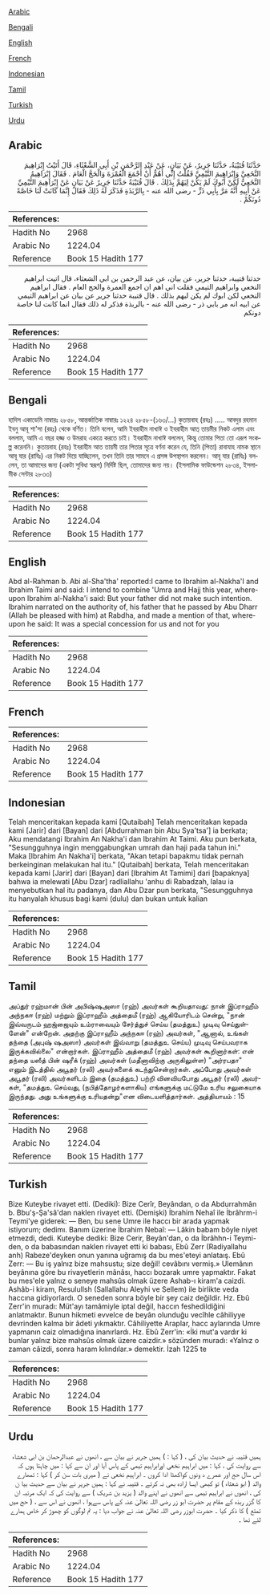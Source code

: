 [Arabic](#arabic)

[Bengali](#bengali)

[English](#english)

[French](#french)

[Indonesian](#indonesian)

[Tamil](#tamil)

[Turkish](#turkish)

[Urdu](#urdu)

## Arabic


<div dir="rtl" lang="ar" style={{fontSize:'larger',backgroundColor:'#f8f9fa',padding:20}}>
حَدَّثَنَا قُتَيْبَةُ، حَدَّثَنَا جَرِيرٌ، عَنْ بَيَانٍ، عَنْ عَبْدِ الرَّحْمَنِ بْنِ أَبِي الشَّعْثَاءِ، قَالَ أَتَيْتُ إِبْرَاهِيمَ النَّخَعِيَّ وَإِبْرَاهِيمَ التَّيْمِيَّ فَقُلْتُ إِنِّي أَهُمُّ أَنْ أَجْمَعَ الْعُمْرَةَ وَالْحَجَّ الْعَامَ ‏.‏ فَقَالَ إِبْرَاهِيمُ النَّخَعِيُّ لَكِنْ أَبُوكَ لَمْ يَكُنْ لِيَهُمَّ بِذَلِكَ ‏.‏ قَالَ قُتَيْبَةُ حَدَّثَنَا جَرِيرٌ عَنْ بَيَانٍ عَنْ إِبْرَاهِيمَ التَّيْمِيِّ عَنْ أَبِيهِ أَنَّهُ مَرَّ بِأَبِي ذَرٍّ - رضى الله عنه - بِالرَّبَذَةِ فَذَكَرَ لَهُ ذَلِكَ فَقَالَ إِنَّمَا كَانَتْ لَنَا خَاصَّةً دُونَكُمْ ‏.‏
</div>
<div style={{backgroundColor:'#f8f9fa',padding:20, marginBottom: 10}}><table> <thead> <tr> <th>References:</th> <th></th> </tr> </thead> <tbody><tr><td>Hadith No</td><td>2968</td></tr><tr><td>Arabic No</td><td>1224.04</td></tr><tr><td>Reference</td><td>Book 15 Hadith 177</td></tr></tbody></table></div>


<div dir="rtl" lang="ar" style={{fontSize:'larger',backgroundColor:'#f8f9fa',padding:20}}>
حدثنا قتيبة، حدثنا جرير، عن بيان، عن عبد الرحمن بن ابي الشعثاء، قال اتيت ابراهيم النخعي وابراهيم التيمي فقلت اني اهم ان اجمع العمرة والحج العام . فقال ابراهيم النخعي لكن ابوك لم يكن ليهم بذلك . قال قتيبة حدثنا جرير عن بيان عن ابراهيم التيمي عن ابيه انه مر بابي ذر - رضى الله عنه - بالربذة فذكر له ذلك فقال انما كانت لنا خاصة دونكم
</div>
<div style={{backgroundColor:'#f8f9fa',padding:20, marginBottom: 10}}><table> <thead> <tr> <th>References:</th> <th></th> </tr> </thead> <tbody><tr><td>Hadith No</td><td>2968</td></tr><tr><td>Arabic No</td><td>1224.04</td></tr><tr><td>Reference</td><td>Book 15 Hadith 177</td></tr></tbody></table></div>

## Bengali


<div dir="ltr" lang="bn" style={{fontSize:'larger',backgroundColor:'#f8f9fa',padding:20}}>
হাদিস একাডেমি নাম্বারঃ ২৮৫৮, আন্তর্জাতিক নাম্বারঃ ১২২৪ ২৮৫৮-(১৬৩/...) কুতায়বাহ (রহঃ) ..... আবদুর রহমান ইবনু আবূ শা'সা (রহঃ) থেকে বর্ণিত। তিনি বলেন, আমি ইবরাহীম নাখাঈ ও ইবরাহীম আত্ তায়মীর নিকট এলাম এবং বললাম, আমি এ বছর হজ্জ ও উমরাহ একত্রে করতে চাই। ইবরাহীম নাখাঈ বললেন, কিন্তু তোমার পিতা তো এরূপ সংকল্প করেননি। কুতায়বাহ (রহঃ) ইবরাহীম আত তায়মী তার পিতার সূত্রে বর্ণনা করেন যে, তিনি (পিতা) রাবাযাহ নামক স্থানে আবূ যার (রাযিঃ) এর নিকট দিয়ে যাচ্ছিলেন, তখন তিনি তার সামনে এ প্রসঙ্গ উপস্থাপন করলেন। আবূ যার (রাযিঃ) বললেন, তা আমাদের জন্য (একটা সুবিধা স্বরূপ) নির্দিষ্ট ছিল, তোমাদের জন্য নয়। (ইসলামিক ফাউন্ডেশন ২৮৩৪, ইসলামীক সেন্টার ২৮৩৩)
</div>
<div style={{backgroundColor:'#f8f9fa',padding:20, marginBottom: 10}}><table> <thead> <tr> <th>References:</th> <th></th> </tr> </thead> <tbody><tr><td>Hadith No</td><td>2968</td></tr><tr><td>Arabic No</td><td>1224.04</td></tr><tr><td>Reference</td><td>Book 15 Hadith 177</td></tr></tbody></table></div>

## English


<div dir="ltr" lang="en" style={{fontSize:'larger',backgroundColor:'#f8f9fa',padding:20}}>
Abd al-Rahman b. Abi al-Sha'tha' reported:I came to Ibrahim al-Nakha'I and Ibrahim Taimi and said: I intend to combine 'Umra and Hajj this year, whereupon Ibrahim al-Nakha'i said: But your father did not make such intention. Ibrahim narrated on the authority of, his father that he passed by Abu Dharr (Allah be pleased with him) at Rabdha, and made a mention of that, whereupon he said: It was a special concession for us and not for you
</div>
<div style={{backgroundColor:'#f8f9fa',padding:20, marginBottom: 10}}><table> <thead> <tr> <th>References:</th> <th></th> </tr> </thead> <tbody><tr><td>Hadith No</td><td>2968</td></tr><tr><td>Arabic No</td><td>1224.04</td></tr><tr><td>Reference</td><td>Book 15 Hadith 177</td></tr></tbody></table></div>

## French


<div dir="ltr" lang="fr" style={{fontSize:'larger',backgroundColor:'#f8f9fa',padding:20}}>

</div>
<div style={{backgroundColor:'#f8f9fa',padding:20, marginBottom: 10}}><table> <thead> <tr> <th>References:</th> <th></th> </tr> </thead> <tbody><tr><td>Hadith No</td><td>2968</td></tr><tr><td>Arabic No</td><td>1224.04</td></tr><tr><td>Reference</td><td>Book 15 Hadith 177</td></tr></tbody></table></div>

## Indonesian


<div dir="ltr" lang="id" style={{fontSize:'larger',backgroundColor:'#f8f9fa',padding:20}}>
Telah menceritakan kepada kami [Qutaibah] Telah menceritakan kepada kami [Jarir] dari [Bayan] dari [Abdurrahman bin Abu Sya'tsa'] ia berkata; Aku mendatangi Ibrahim An Nakha'i dan Ibrahim At Taimi. Aku pun berkata, "Sesungguhnya ingin menggabungkan umrah dan haji pada tahun ini." Maka [Ibrahim An Nakha'i] berkata, "Akan tetapi bapakmu tidak pernah berkeinginan melakukan hal itu." [Qutaibah] berkata, Telah menceritakan kepada kami [Jarir] dari [Bayan] dari [Ibrahim At Tamimi] dari [bapaknya] bahwa ia melewati [Abu Dzar] radliallahu 'anhu di Rabadzah, lalau ia menyebutkan hal itu padanya, dan Abu Dzar pun berkata, "Sesungguhnya itu hanyalah khusus bagi kami (dulu) dan bukan untuk kalian
</div>
<div style={{backgroundColor:'#f8f9fa',padding:20, marginBottom: 10}}><table> <thead> <tr> <th>References:</th> <th></th> </tr> </thead> <tbody><tr><td>Hadith No</td><td>2968</td></tr><tr><td>Arabic No</td><td>1224.04</td></tr><tr><td>Reference</td><td>Book 15 Hadith 177</td></tr></tbody></table></div>

## Tamil


<div dir="ltr" lang="ta" style={{fontSize:'larger',backgroundColor:'#f8f9fa',padding:20}}>
அப்துர் ரஹ்மான் பின் அபிஷ்ஷஅஸா (ரஹ்) அவர்கள் கூறியதாவது: நான் இப்ராஹீம் அந்நகஈ (ரஹ்) மற்றும் இப்ராஹீம் அத்தைமீ (ரஹ்) ஆகியோரிடம் சென்று, "நான் இவ்வருடம் ஹஜ்ஜையும் உம்ராவையும் சேர்த்துச் செய்ய (தமத்துஉ) முடிவு செய்துள்ளேன்" என்றேன். அதற்கு இப்ராஹீம் அந்நகஈ (ரஹ்) அவர்கள், "ஆனால், உங்கள் தந்தை (அபுஷ் ஷஅஸா) அவர்கள் இவ்வாறு (தமத்துஉ செய்ய) முடிவு செய்பவராக இருக்கவில்லை" என்றார்கள். இப்ராஹீம் அத்தைமீ (ரஹ்) அவர்கள் கூறினார்கள்: என் தந்தை யஸீத் பின் ஷரீக் (ரஹ்) அவர்கள் (மதீனாவிற்கு அருகிலுள்ள) "அர்ரபதா" எனும் இடத்தில் அபூதர் (ரலி) அவர்களைக் கடந்துசென்றார்கள். அப்போது அவர்கள் அபூதர் (ரலி) அவர்களிடம் இதை (தமத்துஉ) பற்றி வினவியபோது அபூதர் (ரலி) அவர்கள், "தமத்துஉ செய்வது, (நபித்தோழர்களாகிய) எங்களுக்கு மட்டுமே உரிய சலுகையாக இருந்தது. அது உங்களுக்கு உரியதன்று"என விடையளித்தார்கள். அத்தியாயம் : 15
</div>
<div style={{backgroundColor:'#f8f9fa',padding:20, marginBottom: 10}}><table> <thead> <tr> <th>References:</th> <th></th> </tr> </thead> <tbody><tr><td>Hadith No</td><td>2968</td></tr><tr><td>Arabic No</td><td>1224.04</td></tr><tr><td>Reference</td><td>Book 15 Hadith 177</td></tr></tbody></table></div>

## Turkish


<div dir="ltr" lang="tr" style={{fontSize:'larger',backgroundColor:'#f8f9fa',padding:20}}>
Bize Kuteybe rivayet etti. (Dediki): Bize Cerîr, Beyândan, o da Abdurrahmân b. Bbu'ş-Şa'sâ'dan naklen rivayet etti. (Demişki) İbrahim Nehaî ile İbrâhrm-i Teymi'ye giderek: — Ben, bu sene Umre ile haccı bir arada yapmak istiyorum; dedimı. Banım üzerine İbrahim Nebaî: — Lâkin babam böyle niyet etmezdi, dedi. Kuteybe dediki: Bize Cerir, Beyân'dan, o da İbrâhhn-i Teymi-den, o da babasından naklen rivayet etti ki babası, Ebû Zerr (Radiyallahu anh) Rabeze'deyken onun yanına uğramış da bu mes'eteyi anlataış. Ebû Zerr: — Bu iş yalnız bize mahsustu; size değil! cevâbını vermiş.» Ulemânın beyânına göre bu rivayetlerin mânâsı, haccı bozarak umre yapmaktır. Fakat bu mes'ele yalnız o seneye mahsûs olmak üzere Ashab-ı kiram'a caizdi. Ashâb-i kiram, Resulullsh (Sallallahu Aleyhi ve Sellem) ile birlikte veda haccına gidiyorlardı. O seneden sonra böyle bir şey caiz değildir. Hz. Ebû Zerr'in muradı: Müt'ayı tamâmiyle iptal değil, haccın feshedildiğini anlatmaktır. Bunun hikmeti evvelce de beyân olunduğu vecîhle câhiliyye devrinden kalma bir âdeti yıkmaktır. Câhiliyette Araplar, hacc aylarında Umre yapmanın caiz olmadığına inanırlardı. Hz. Ebû Zerr'in: «İki mut'a vardır ki bunlar yalnız bize mahsûs olmak üzere caizdir.» sözünden muradı: «Yalnız o zaman câizdi, sonra haram kılındılar.» demektir. İzah 1225 te
</div>
<div style={{backgroundColor:'#f8f9fa',padding:20, marginBottom: 10}}><table> <thead> <tr> <th>References:</th> <th></th> </tr> </thead> <tbody><tr><td>Hadith No</td><td>2968</td></tr><tr><td>Arabic No</td><td>1224.04</td></tr><tr><td>Reference</td><td>Book 15 Hadith 177</td></tr></tbody></table></div>

## Urdu


<div dir="rtl" lang="ur" style={{fontSize:'larger',backgroundColor:'#f8f9fa',padding:20}}>
ہمیں قتیبہ نے حدیث بیان کی ، ( کہا : ) ہمیں جریر نے بیان سے ، انھوں نے عبدالرحمان بن ابی شعشاء سے روایت کی ، کہا : میں ابراہیم نخعی اورابراہیم تیمی کے پاس آیا اور ان سے کہا : میں چاہتا ہوں کہ اس سال حج اور عمرے د ونوں کواکھٹا ادا کروں ۔ ابراہیم نخعی نے ( میری بات سن کر ) کہا : تمھارے والد ( ابو شعثاء ) تو کبھی ایسا ارادہ بھی نہ کرتے ۔ قتیبہ نے کہا : ہمیں جریر نے بیان سے حدیث بیا ن کی ، انھوں نے ابراہیم تیمی سے انھوں نے اپنے والد ( یزید بن شریک ) سے روایت کی کہ ایک مرتبہ ان کا گزر ربذہ کے مقام پر حضرت ابو زر رضی اللہ تعالیٰ عنہ کے پاس سےہوا ، انھوں نے اس سے ، ( حج میں تمتع ) کا ذکر کیا ۔ حضرت ابوزر رضی اللہ تعالیٰ عنہ نے جواب دیا : یہ تم لوگوں کو چھوڑ کر خاص ہمارے لئے تھا ۔
</div>
<div style={{backgroundColor:'#f8f9fa',padding:20, marginBottom: 10}}><table> <thead> <tr> <th>References:</th> <th></th> </tr> </thead> <tbody><tr><td>Hadith No</td><td>2968</td></tr><tr><td>Arabic No</td><td>1224.04</td></tr><tr><td>Reference</td><td>Book 15 Hadith 177</td></tr></tbody></table></div>